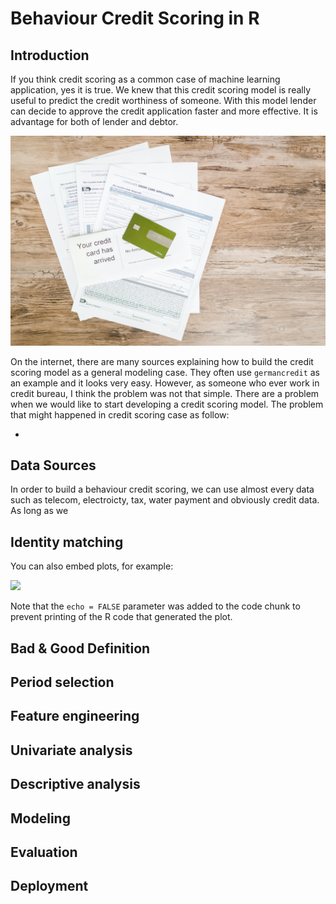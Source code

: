 # Behaviour Credit Scoring in R

## Introduction

If you think credit scoring as a common case of machine learning
application, yes it is true. We knew that this credit scoring model is
really useful to predict the credit worthiness of someone. With this
model lender can decide to approve the credit application faster and
more effective. It is advantage for both of lender and debtor.

![image1. credit report](pexels-rodnae-productions-7821472.jpg)

On the internet, there are many sources explaining how to build the
credit scoring model as a general modeling case. They often use
`germancredit` as an example and it looks very easy. However, as someone
who ever work in credit bureau, I think the problem was not that simple.
There are a problem when we would like to start developing a credit
scoring model. The problem that might happened in credit scoring case as
follow:

-   

## Data Sources

In order to build a behaviour credit scoring, we can use almost every
data such as telecom, electroicty, tax, water payment and obviously
credit data. As long as we

## Identity matching

You can also embed plots, for example:

![](Credit-Scoring-in-R_files/figure-markdown_github/pressure-1.png)

Note that the `echo = FALSE` parameter was added to the code chunk to
prevent printing of the R code that generated the plot.

## Bad & Good Definition

## Period selection

## Feature engineering

## Univariate analysis

## Descriptive analysis

## Modeling

## Evaluation

## Deployment

